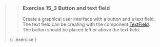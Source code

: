 >>### Exercise 15_3 Button and text field
>>
>>Create a graphical user interface with a button and a text field. The text field can be creating with the component [TextField](https://docs.oracle.com/javase/8/javafx/api/javafx/scene/control/TextField.html). The button should be placed left or above the text field.
>>
>{: .exercise }